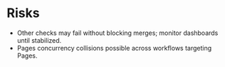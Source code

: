 # Risks
- Other checks may fail without blocking merges; monitor dashboards until stabilized.
- Pages concurrency collisions possible across workflows targeting Pages.
